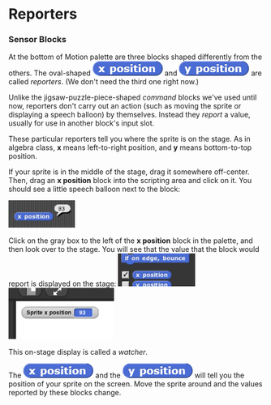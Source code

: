 # Reporters

### Sensor Blocks

 At the bottom of Motion palette are three blocks shaped differently from the others. The oval-shaped ![](../.gitbook/assets/image%20%2816%29.png) and ![](../.gitbook/assets/image%20%2848%29.png) are called _reporters_. \(We don't need the third one right now.\) 

Unlike the jigsaw-puzzle-piece-shaped _command_ blocks we've used until now, reporters don't carry out an action \(such as moving the sprite or displaying a speech balloon\) by themselves. Instead they _report_ a value, usually for use in another block's input slot.

These particular reporters tell you where the sprite is on the stage. As in algebra class, **x** means left-to-right position, and **y** means bottom-to-top position.

If your sprite is in the middle of the stage, drag it somewhere off-center. Then, drag an **x position** block into the scripting area and click on it. You should see a little speech balloon next to the block:

![](../.gitbook/assets/image%20%284%29.png)

Click on the gray box to the left of the **x position** block in the palette, and then look over to the stage. You will see that the value that the block would report is displayed on the stage: ![](../.gitbook/assets/image%20%2857%29.png) ![](../.gitbook/assets/image%20%2853%29.png) 

This on-stage display is called a _watcher_.

The ![](../.gitbook/assets/image%20%2816%29.png) and the ![](../.gitbook/assets/image%20%2848%29.png) will tell you the position of your sprite on the screen. Move the sprite around and the values reported by these blocks change.

